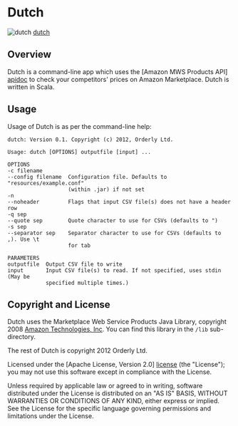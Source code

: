 # Dutch

![dutch] [dutch]

## Overview

Dutch is a command-line app which uses the [Amazon MWS Products API] [apidoc] to check your competitors' prices on Amazon Marketplace. Dutch is written in Scala.

## Usage

Usage of Dutch is as per the command-line help:

    dutch: Version 0.1. Copyright (c) 2012, Orderly Ltd.

    Usage: dutch [OPTIONS] outputfile [input] ...

    OPTIONS
    -c filename
    --config filename  Configuration file. Defaults to "resources/example.conf"
                       (within .jar) if not set
    -n
    --noheader         Flags that input CSV file(s) does not have a header row
    -q sep
    --quote sep        Quote character to use for CSVs (defaults to ")
    -s sep
    --separator sep    Separator character to use for CSVs (defaults to ,). Use \t
                       for tab

    PARAMETERS
    outputfile  Output CSV file to write
    input       Input CSV file(s) to read. If not specified, uses stdin (May be
                specified multiple times.)

## Copyright and License

Dutch uses the Marketplace Web Service Products Java Library, copyright
2008 [Amazon Technologies, Inc](http://www.amazon.com/). You can find this
library in the `/lib` sub-directory.

The rest of Dutch is copyright 2012 Orderly Ltd. 

Licensed under the [Apache License, Version 2.0] [license] (the "License");
you may not use this software except in compliance with the License.

Unless required by applicable law or agreed to in writing, software
distributed under the License is distributed on an "AS IS" BASIS,
WITHOUT WARRANTIES OR CONDITIONS OF ANY KIND, either express or implied.
See the License for the specific language governing permissions and
limitations under the License.

[dutch]: https://github.com/datascience/dutch/raw/master/doc/schultz.jpg
[apidoc]: https://developer.amazonservices.com/gp/mws/api.html/192-0013333-8270332?ie=UTF8&section=products&group=products&version=latest
[amazon]: http://www.amazon.com/
[license]: http://www.apache.org/licenses/LICENSE-2.0
